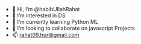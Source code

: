 - 👋 Hi, I’m @habibUllahRahat
- 👀 I’m interested in DS
- 🌱 I’m currently learning Python ML
- 💞️ I’m looking to collaborate on javascript Projects
- 📫 rahat09.hur@gmail.com

<!---
habibUllahRahat/habibUllahRahat is a ✨ special ✨ repository because its `README.md` (this file) appears on your GitHub profile.
You can click the Preview link to take a look at your changes.
--->
